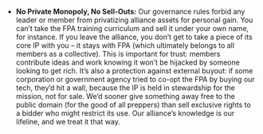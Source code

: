- **No Private Monopoly, No Sell-Outs:** Our governance rules forbid any leader or member from privatizing alliance assets for personal gain. You can’t take the FPA training curriculum and sell it under your own name, for instance. If you leave the alliance, you don’t get to take a piece of its core IP with you – it stays with FPA (which ultimately belongs to all members as a collective). This is important for trust: members contribute ideas and work knowing it won’t be hijacked by someone looking to get rich. It’s also a protection against external buyout: if some corporation or government agency tried to co-opt the FPA by buying our tech, they’d hit a wall, because the IP is held in stewardship for the mission, not for sale. We’d sooner give something away free to the public domain (for the good of all preppers) than sell exclusive rights to a bidder who might restrict its use. Our alliance’s knowledge is our lifeline, and we treat it that way.